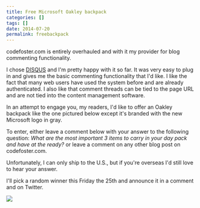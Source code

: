 ```yaml
---
title: Free Microsoft Oakley backpack
categories: []
tags: []
date: 2014-07-20
permalink: freebackpack
---
```


codefoster.com is entirely overhauled and with it my provider for blog commenting functionality.
<!-- xmore -->


I chose [DISQUS](http://disqus.com) and I&#39;m pretty happy with it so far. It was very easy to plug in and gives me the basic commenting functionality that I&#39;d like. I like the fact that many web users have used the system before and are already authenticated. I also like that comment threads can be tied to the page URL and are not tied into the content management software.

In an attempt to engage you, my readers, I&#39;d like to offer an Oakley backpack like the one pictured below except it&#39;s branded with the new Microsoft logo in gray.

To enter, either leave a comment below with your answer to the following question: _What are the most important 3 items to carry in your day pack and have at the ready?_ or leave a comment on any other blog post on codefoster.com.

Unfortunately, I can only ship to the U.S., but if you&#39;re overseas I&#39;d still love to hear your answer.

I&#39;ll pick a random winner this Friday the 25th and announce it in a comment and on Twitter.

![](/files/freebackpack_01.jpg)
 